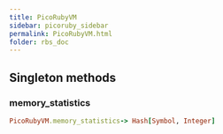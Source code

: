 ```yaml
---
title: PicoRubyVM
sidebar: picoruby_sidebar
permalink: PicoRubyVM.html
folder: rbs_doc
---
```

## Singleton methods
### memory_statistics

```ruby
PicoRubyVM.memory_statistics-> Hash[Symbol, Integer]
```
